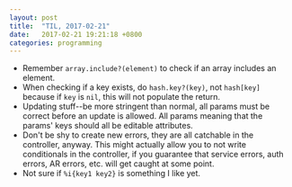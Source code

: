 ```yaml
---
layout: post
title:  "TIL, 2017-02-21"
date:   2017-02-21 19:21:18 +0800
categories: programming
---
```

- Remember `array.include?(element)` to check if an array includes an element.
- When checking if a key exists, do `hash.key?(key)`, not `hash[key]` because if `key` is `nil`, this will not populate the return.
- Updating stuff--be more stringent than normal, all params must be correct before an update is allowed. All params meaning that the params' keys should all be  editable attributes.
- Don't be shy to create new errors, they are all catchable in the controller, anyway. This might actually allow you to not write conditionals in the controller, if you guarantee that service errors, auth errors, AR errors, etc. will get caught at some point.
- Not sure if `%i{key1 key2}` is something I like yet.
